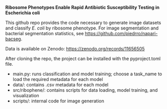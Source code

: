**Ribosome Phenotypes Enable Rapid Antibiotic Susceptibility Testing in Escherichia coli**

This github repo provides the code necessary to generate image datasets and classify _E. coli_ by ribosome phenotype. For image segmentation and bacterial segmentation statistics, see https://github.com/piedrro/napari-bacseg.

Data is available on Zenodo: https://zenodo.org/records/11656505

After cloning the repo, the project can be installed with the pyproject.toml file.

- main.py: runs classification and model training; choose a task_name to load the required metadata for each model
- data/: contains .csv metadata for each model
- src/ribophene/: contains scripts for data loading, model training, and visualization
- scripts/: internal code for image generation

